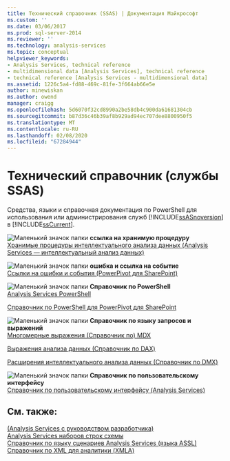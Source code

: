 ```yaml
---
title: Технический справочник (SSAS) | Документация Майкрософт
ms.custom: ''
ms.date: 03/06/2017
ms.prod: sql-server-2014
ms.reviewer: ''
ms.technology: analysis-services
ms.topic: conceptual
helpviewer_keywords:
- Analysis Services, technical reference
- multidimensional data [Analysis Services], technical reference
- technical reference [Analysis Services - multidimensional data]
ms.assetid: 1226c5a4-fd88-469c-81fe-3f664ab66e5e
author: minewiskan
ms.author: owend
manager: craigg
ms.openlocfilehash: 5d6070f32cd8990a2be58db4c900da61681304cb
ms.sourcegitcommit: b87d36c46b39af8b929ad94ec707dee8800950f5
ms.translationtype: MT
ms.contentlocale: ru-RU
ms.lasthandoff: 02/08/2020
ms.locfileid: "67284944"
---
```

# <a name="technical-reference-ssas"></a>Технический справочник (службы SSAS)
  Средства, языки и справочная документация по PowerShell для использования или администрирования служб [!INCLUDE[ssASnoversion](../../includes/ssasnoversion-md.md)] в [!INCLUDE[ssCurrent](../../includes/sscurrent-md.md)].  
  
 ![Маленький значок папки](../../integration-services/media/filefolder-small.gif "Маленький значок папки") **ссылка на хранимую процедуру**  
 [Хранимые процедуры интеллектуального анализа данных &#40;Analysis Services — интеллектуальный анализ данных&#41;](/sql/analysis-services/data-mining/data-mining-stored-procedures-analysis-services-data-mining)  
  
 ![Маленький значок папки](../../integration-services/media/filefolder-small.gif "Маленький значок папки") **ошибка и ссылка на событие**  
 [Ссылки на ошибки и события &#40;PowerPivot для SharePoint&#41;](../power-pivot-sharepoint/errors-and-events-reference-power-pivot-for-sharepoint.md)  
  
 ![Маленький значок папки](../../integration-services/media/filefolder-small.gif "Маленький значок папки") **Справочник по PowerShell**  
 [Analysis Services PowerShell](../analysis-services-powershell.md)  
  
 [Справочник по PowerShell для PowerPivot для SharePoint](/sql/analysis-services/powershell/powershell-reference-for-power-pivot-for-sharepoint)  
  
 ![Маленький значок папки](../../integration-services/media/filefolder-small.gif "Маленький значок папки") **Справочник по языку запросов и выражений**  
 [Многомерные выражения &#40;Справочник по&#41; MDX](/sql/mdx/multidimensional-expressions-mdx-reference)  
  
 [Выражения анализа данных &#40;Справочник по DAX&#41;](/dax/data-analysis-expressions-dax-reference)  
  
 [Расширения интеллектуального анализа данных &#40;Справочник по DMX&#41;](/sql/dmx/data-mining-extensions-dmx-reference)  
  
 ![Маленький значок папки](../../integration-services/media/filefolder-small.gif "Маленький значок папки") **Справочник по пользовательскому интерфейсу**  
 [Справочник по пользовательскому интерфейсу &#40;Analysis Services&#41;](../user-interface-reference-analysis-services.md)  
  
## <a name="see-also"></a>См. также:  
 [&#40;Analysis Services с руководством разработчика&#41;](../analysis-services-developer-documentation.md)   
 [Analysis Services наборов строк схемы](https://docs.microsoft.com/bi-reference/schema-rowsets/analysis-services-schema-rowsets)   
 [Справочник по языку сценариев Analysis Services &#40;языка ASSL&#41;](https://docs.microsoft.com/bi-reference/assl/analysis-services-scripting-language-assl-for-xmla)   
 [Справочник по XML для аналитики &#40;XMLA&#41;](https://docs.microsoft.com/bi-reference/xmla/xml-for-analysis-xmla-reference)  
  
  
